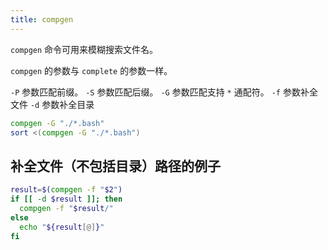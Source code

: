 ```yaml
---
title: compgen
---
```



`compgen` 命令可用来模糊搜索文件名。

`compgen` 的参数与 `complete` 的参数一样。

`-P` 参数匹配前缀。
`-S` 参数匹配后缀。
`-G` 参数匹配支持 `*` 通配符。
`-f` 参数补全文件
`-d` 参数补全目录

```sh
compgen -G "./*.bash"
sort <(compgen -G "./*.bash")
```

## 补全文件（不包括目录）路径的例子

```sh
result=$(compgen -f "$2")
if [[ -d $result ]]; then
  compgen -f "$result/"
else
  echo "${result[@]}"
fi
```
